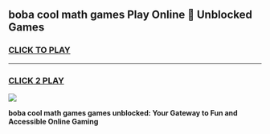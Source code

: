 
## boba cool math games Play Online 👋 Unblocked Games
<h3>
<a href="https://news.freeplayer.one?title=boba_cool_math_games&ref=17CMG">CLICK TO PLAY</a></h3>
<hr>

<h3>
<a href="https://news.freeplayer.one?title=boba_cool_math_games&ref=17CMG">CLICK 2 PLAY</a>
  
</h3>

<a href="https://news.freeplayer.one?title=boba_cool_math_games&ref=17CMG/"><img src="https://clearcache.store/games.png"></a>


**boba cool math games games unblocked: Your Gateway to Fun and Accessible Online Gaming**
